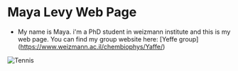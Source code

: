 # Maya Levy Web Page

* My name is Maya. i'm a PhD student in weizmann institute and this is my web page.
You can find my group website here: [Yeffe group] (https://www.weizmann.ac.il/chembiophys/Yaffe/)



![Tennis](https://www.istockphoto.com/photo/tennis-ball-lying-on-the-court-healthy-lifestyle-concept-gm1362488100-434392326)
